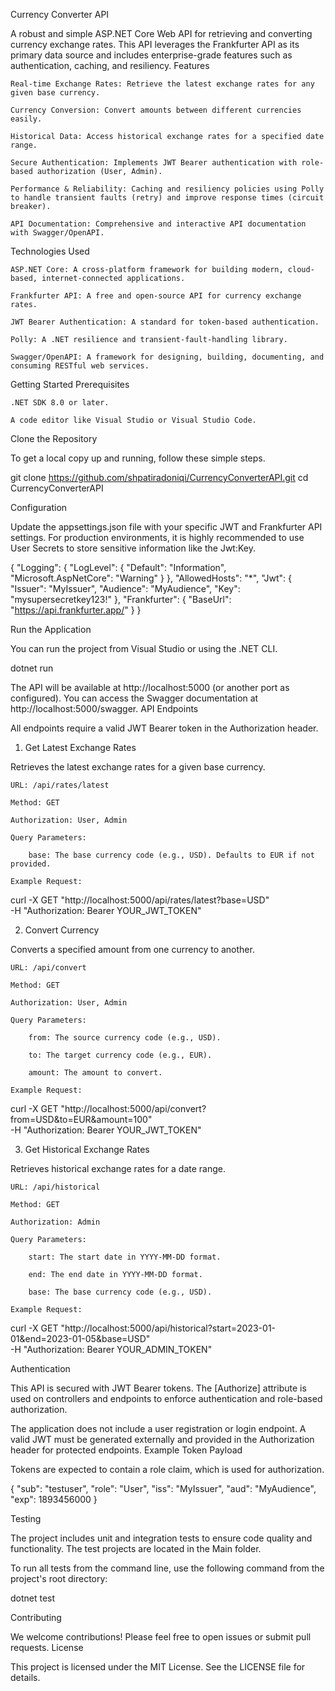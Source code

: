 
Currency Converter API

A robust and simple ASP.NET Core Web API for retrieving and converting currency exchange rates. This API leverages the Frankfurter API as its primary data source and includes enterprise-grade features such as authentication, caching, and resiliency.
Features

    Real-time Exchange Rates: Retrieve the latest exchange rates for any given base currency.

    Currency Conversion: Convert amounts between different currencies easily.

    Historical Data: Access historical exchange rates for a specified date range.

    Secure Authentication: Implements JWT Bearer authentication with role-based authorization (User, Admin).

    Performance & Reliability: Caching and resiliency policies using Polly to handle transient faults (retry) and improve response times (circuit breaker).

    API Documentation: Comprehensive and interactive API documentation with Swagger/OpenAPI.

Technologies Used

    ASP.NET Core: A cross-platform framework for building modern, cloud-based, internet-connected applications.

    Frankfurter API: A free and open-source API for currency exchange rates.

    JWT Bearer Authentication: A standard for token-based authentication.

    Polly: A .NET resilience and transient-fault-handling library.

    Swagger/OpenAPI: A framework for designing, building, documenting, and consuming RESTful web services.

Getting Started
Prerequisites

    .NET SDK 8.0 or later.

    A code editor like Visual Studio or Visual Studio Code.

Clone the Repository

To get a local copy up and running, follow these simple steps.

git clone https://github.com/shpatiradoniqi/CurrencyConverterAPI.git
cd CurrencyConverterAPI

Configuration

Update the appsettings.json file with your specific JWT and Frankfurter API settings. For production environments, it is highly recommended to use User Secrets to store sensitive information like the Jwt:Key.

{
  "Logging": {
    "LogLevel": {
      "Default": "Information",
      "Microsoft.AspNetCore": "Warning"
    }
  },
  "AllowedHosts": "*",
  "Jwt": {
    "Issuer": "MyIssuer",
    "Audience": "MyAudience",
    "Key": "mysupersecretkey123!"
  },
  "Frankfurter": {
    "BaseUrl": "https://api.frankfurter.app/"
  }
}

Run the Application

You can run the project from Visual Studio or using the .NET CLI.

dotnet run

The API will be available at http://localhost:5000 (or another port as configured). You can access the Swagger documentation at http://localhost:5000/swagger.
API Endpoints

All endpoints require a valid JWT Bearer token in the Authorization header.
1. Get Latest Exchange Rates

Retrieves the latest exchange rates for a given base currency.

    URL: /api/rates/latest

    Method: GET

    Authorization: User, Admin

    Query Parameters:

        base: The base currency code (e.g., USD). Defaults to EUR if not provided.

    Example Request:

curl -X GET "http://localhost:5000/api/rates/latest?base=USD" \
-H "Authorization: Bearer YOUR_JWT_TOKEN"

2. Convert Currency

Converts a specified amount from one currency to another.

    URL: /api/convert

    Method: GET

    Authorization: User, Admin

    Query Parameters:

        from: The source currency code (e.g., USD).

        to: The target currency code (e.g., EUR).

        amount: The amount to convert.

    Example Request:

curl -X GET "http://localhost:5000/api/convert?from=USD&to=EUR&amount=100" \
-H "Authorization: Bearer YOUR_JWT_TOKEN"

3. Get Historical Exchange Rates

Retrieves historical exchange rates for a date range.

    URL: /api/historical

    Method: GET

    Authorization: Admin

    Query Parameters:

        start: The start date in YYYY-MM-DD format.

        end: The end date in YYYY-MM-DD format.

        base: The base currency code (e.g., USD).

    Example Request:

curl -X GET "http://localhost:5000/api/historical?start=2023-01-01&end=2023-01-05&base=USD" \
-H "Authorization: Bearer YOUR_ADMIN_TOKEN"

Authentication

This API is secured with JWT Bearer tokens. The [Authorize] attribute is used on controllers and endpoints to enforce authentication and role-based authorization.

The application does not include a user registration or login endpoint. A valid JWT must be generated externally and provided in the Authorization header for protected endpoints.
Example Token Payload

Tokens are expected to contain a role claim, which is used for authorization.

{
  "sub": "testuser",
  "role": "User",
  "iss": "MyIssuer",
  "aud": "MyAudience",
  "exp": 1893456000
}

Testing

The project includes unit and integration tests to ensure code quality and functionality. The test projects are located in the Main folder.

To run all tests from the command line, use the following command from the project's root directory:

dotnet test

Contributing

We welcome contributions! Please feel free to open issues or submit pull requests.
License

This project is licensed under the MIT License. See the LICENSE file for details.